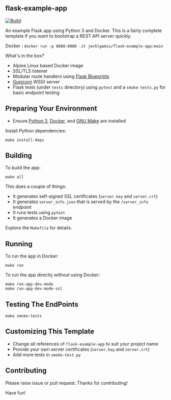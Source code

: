 ## flask-example-app

[![Build](https://github.com/jecklgamis/flask-example-app/actions/workflows/build.yml/badge.svg)](https://github.com/jecklgamis/flask-example-app/actions/workflows/build.yml)

An example Flask app using Python 3 and Docker. This is a fairly complete template if you want to bootstrap a REST 
API server quickly.

Docker : `docker run -p 8080:8080 -it jecklgamis/flask-example-app:main`


What's in the box? 
* Alpine Linux based Docker image
* SSL/TLS listener
* Modular route handlers using [Flask Blueprints](https://flask.palletsprojects.com/en/1.1.x/blueprints/) 
* [Gunicorn](https://gunicorn.org) WSGI server
* Flask tests (under `tests` directory) using `pytest` and a `smoke-tests.py` for basic endpoint testing

## Preparing Your Environment
* Ensure [Python 3](https://www.python.org/downloads/), [Docker](https://www.docker.com/), and 
[GNU Make](https://www.gnu.org/software/make/) are installed

Install Python dependencies:
```
make install-deps
```
## Building 
To build the app:
```
make all 
```
This  does a couple of things:
* It generates self-signed SSL certificates (`server.key` and `server.crt`)
* It generates `server_info.json` that is served by the `/server_info` endpoint
* It runs tests using `pytest`
* It generates a Docker image

Explore the `Makefile` for details.

## Running
To run the app in Docker:
```
make run
```

To run the app directly without using Docker:
```
make run-app-dev-mode
make run-app-dev-mode-ssl
```

## Testing The EndPoints
```
make smoke-tests
```

## Customizing This Template
* Change all references of `flask-example-app` to suit your project name
* Provide your own server certificates (`server.key` and `server.crt`)
* Add more tests in `smoke-test.py` 

## Contributing
Please raise issue or pull request. Thanks for contributing!

Have fun!